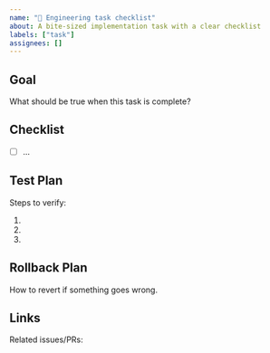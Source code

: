```yaml
---
name: "🧩 Engineering task checklist"
about: A bite-sized implementation task with a clear checklist
labels: ["task"]
assignees: []
---
```


## Goal

What should be true when this task is complete?

## Checklist

- [ ] …

## Test Plan

Steps to verify:

1.
2.
3.

## Rollback Plan

How to revert if something goes wrong.

## Links

Related issues/PRs:
